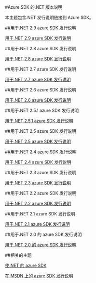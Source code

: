 <properties 
    pageTitle="Azure SDK 的.NET 版本说明" 
    description="Azure SDK 的.NET 版本说明" 
    services="app-service/web" 
    documentationCenter="" 
    authors="Juliako" 
    manager="dwrede" 
    editor=""/>

<tags
   ms.service="app-service"
   ms.devlang="multiple"
   ms.topic="article"
   ms.tgt_pltfrm="na"
   ms.workload="integration" 
   ms.date="10/17/2016"
   ms.author="juliako"/>



#<a name="azure-sdk-for-net-release-notes"></a>Azure SDK 的.NET 版本说明

本主题包含.NET 发行说明链接到 Azure SDK。 


##<a name="azure-sdk-for-net-29-release-notes"></a>用于.NET 2.9 azure SDK 发行说明

[用于.NET 2.9 azure SDK 发行说明](azure-sdk-dotnet-release-notes-2-9.md)

##<a name="azure-sdk-for-net-28-release-notes"></a>用于.NET 2.8 azure SDK 发行说明

[用于.NET 2.8 azure SDK 发行说明](azure-sdk-dotnet-release-notes-2-8.md)

##<a name="azure-sdk-for-net-27-release-notes"></a>用于.NET 2.7 azure SDK 发行说明

[用于.NET 2.7 azure SDK 发行说明](azure-sdk-dotnet-release-notes-2-7.md)

##<a name="azure-sdk-for-net-26-release-notes"></a>用于.NET 2.6 azure SDK 发行说明

[用于.NET 2.6 azure SDK 发行说明](azure-sdk-dotnet-release-notes-2-6.md)

##<a name="azure-sdk-for-net-251-release-notes"></a>用于.NET 2.5.1 azure SDK 发行说明

[用于.NET 2.5.1 azure SDK 发行说明](../app-service/app-service-release-notes.md)

##<a name="azure-sdk-for-net-25-release-notes"></a>用于.NET 2.5 azure SDK 发行说明

[用于.NET 2.5 azure SDK 发行说明](https://msdn.microsoft.com/library/azure/dn873976.aspx)

##<a name="azure-sdk-for-net-24-release-notes"></a>用于.NET 2.4 azure SDK 发行说明

[用于.NET 2.4 azure SDK 发行说明](https://msdn.microsoft.com/library/azure/dn794167.aspx)

##<a name="azure-sdk-for-net-23-release-notes"></a>用于.NET 2.3 azure SDK 发行说明

[用于.NET 2.3 azure SDK 发行说明](https://msdn.microsoft.com/library/azure/dn655054.aspx)

##<a name="azure-sdk-for-net-22-release-notes"></a>用于.NET 2.2 azure SDK 发行说明

[用于.NET 2.2 azure SDK 发行说明](https://msdn.microsoft.com/library/azure/dn459835.aspx)

##<a name="azure-sdk-for-net-21-release-notes"></a>用于.NET 2.1 azure SDK 发行说明

[用于.NET 2.1 azure SDK 发行说明](https://msdn.microsoft.com/library/azure/dn407359.aspx)

##<a name="azure-sdk-for-net-20-release-notes"></a>用于.NET 2.0 的 azure SDK 发行说明

[用于.NET 2.0 的 azure SDK 发行说明](https://msdn.microsoft.com/library/azure/dn169556.aspx)

##<a name="related-topics"></a>相关的主题

[使.NET 的 azure SDK](https://azure.microsoft.com/downloads/archive-net-downloads/)

[在 MSDN 上的 azure SDK 发行说明](https://msdn.microsoft.com/library/azure/dn627519.aspx)
 
